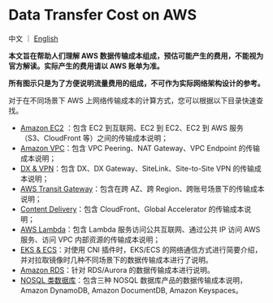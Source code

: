 # Data Transfer Cost on AWS
 
中文 ｜ [English](README-EN.md)  

**本文旨在帮助人们理解 AWS 数据传输成本组成，预估可能产生的费用，不能视为官方解读。实际产生的费用请以 AWS 账单为准。**

**所有图示只是为了方便说明流量费用的组成，不可作为实际网络架构设计的参考。**

对于在不同场景下 AWS 上网络传输成本的计算方式，您可以根据以下目录快速查找。  

- [Amazon EC2](Compute/EC2/EC2-CN.md) ：包含 EC2 到互联网、EC2 到 EC2、EC2 到 AWS 服务（S3、CloudFront 等）之间的传输成本说明；
- [Amazon VPC](Networking/VPC/VPC-CN.md)：包含 VPC Peering、NAT Gateway、VPC Endpoint 的传输成本说明；
- [DX & VPN](Networking/Connection/Connection-CN.md)：包含 DX、DX Gateway、SiteLink、Site-to-Site VPN 的传输成本说明；
- [AWS Transit Gateway](Networking/TGW/TGW-CN.md)：包含在跨 AZ、跨 Region、跨账号场景下的传输成本说明；
- [Content Delivery](Networking/ContentDelivery/ContentDelivery-CN.md)：包含 CloudFront、Global Accelerator 的传输成本说明；
- [AWS Lambda](Compute/Lambda/Lambda-CN.md)：包含 Lambda 服务访问公共互联网、通过公共 IP 访问 AWS 服务、访问 VPC 内部资源的传输成本说明；
- [EKS & ECS](Compute/Container/Container-CN.md)：对使用 CNI 插件时，EKS/ECS 的网络通信方式进行简要介绍，并对拉取镜像时几种不同场景下的数据传输成本进行了说明。
- [Amazon RDS](Database/RDBMS/RDBMS-CN.md)：针对 RDS/Aurora 的数据传输成本进行说明。
- [NOSQL 类数据库](Database/NOSQL/NOSQL-CN.md)：包含三种 NOSQL 数据库产品的数据传输成本说明，Amazon DynamoDB, Amazon DocumentDB, Amazon Keyspaces。